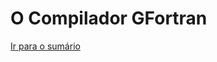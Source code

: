 # O Compilador GFortran

[Ir para o sumário](https://github.com/sunfreitas/apostila-gfortran/blob/master/Sumario.md)
